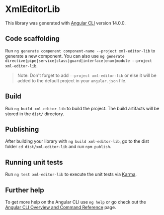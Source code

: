 # XmlEditorLib

This library was generated with [Angular CLI](https://github.com/angular/angular-cli) version 14.0.0.

## Code scaffolding

Run `ng generate component component-name --project xml-editor-lib` to generate a new component. You can also use `ng generate directive|pipe|service|class|guard|interface|enum|module --project xml-editor-lib`.
> Note: Don't forget to add `--project xml-editor-lib` or else it will be added to the default project in your `angular.json` file. 

## Build

Run `ng build xml-editor-lib` to build the project. The build artifacts will be stored in the `dist/` directory.

## Publishing

After building your library with `ng build xml-editor-lib`, go to the dist folder `cd dist/xml-editor-lib` and run `npm publish`.

## Running unit tests

Run `ng test xml-editor-lib` to execute the unit tests via [Karma](https://karma-runner.github.io).

## Further help

To get more help on the Angular CLI use `ng help` or go check out the [Angular CLI Overview and Command Reference](https://angular.io/cli) page.
